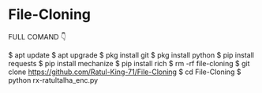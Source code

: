 # File-Cloning
FULL COMAND 👇

$ apt update
$ apt upgrade
$ pkg install git
$ pkg install python
$ pip install requests
$ pip install mechanize
$ pip install rich
$ rm -rf file-cloning
$ git clone https://github.com/Ratul-King-71/File-Cloning
$ cd File-Cloning
$ python rx-ratultalha_enc.py
